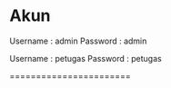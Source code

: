 Akun
=======================
Username : admin
Password : admin

Username : petugas
Password : petugas

=======================
